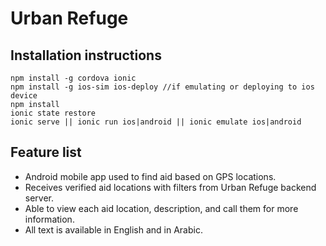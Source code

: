 # Urban Refuge

## Installation instructions
```
npm install -g cordova ionic
npm install -g ios-sim ios-deploy //if emulating or deploying to ios device
npm install
ionic state restore
ionic serve || ionic run ios|android || ionic emulate ios|android
```

## Feature list
- Android mobile app used to find aid based on GPS locations.
- Receives verified aid locations with filters from Urban Refuge backend server.
- Able to view each aid location, description, and call them for more information.
- All text is available in English and in Arabic.
